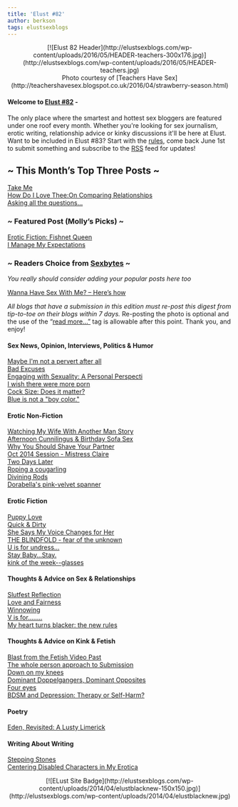 ```yaml
---
title: 'Elust #82'
author: berkson
tags: elustsexblogs
---
```


<div align="center">
  [![Elust 82 Header](http://elustsexblogs.com/wp-content/uploads/2016/05/HEADER-teachers-300x176.jpg)](http://elustsexblogs.com/wp-content/uploads/2016/05/HEADER-teachers.jpg)<br>
  Photo courtesy of [Teachers Have Sex](http://teachershavesex.blogspot.co.uk/2016/04/strawberry-season.html)
</div>

#### **Welcome to [Elust #82](http://elustsexblogs.com/ "About")** -

The only place where the smartest and hottest sex bloggers are featured under one roof every month. Whether you're looking for sex journalism, erotic writing, relationship advice or kinky discussions it'll be here at Elust. Want to be included in Elust #83? Start with the [rules](http://elustsexblogs.com/about-2/ "About"), come back June 1st to submit something and subscribe to the [RSS](http://elustsexblogs.com/feed/) feed for updates!

## ~ This Month’s Top Three Posts ~

[Take Me](https://melinagreenport.com/2016/05/04/take-me/)<br>
[How Do I Love Thee:On Comparing Relationships](http://malinjames.com/2016/04/19/how-do-i-love-thee-comparing-relationships/)<br>
[Asking all the questions...](https://theotherlivvy.com/2016/04/16/asking-all-the-questions/)

### ~ Featured Post (Molly’s Picks) ~

[Erotic Fiction: Fishnet Queen](http://jadeawaters.com/2016/04/13/erotic-fiction-fishnet-queen/)<br>
[I Manage My Expectations](https://nerdydirtygirl.wordpress.com/2016/05/03/i-manage-my-expectations/)<br>

### **~ Readers Choice from [Sexbytes](http://sexbytes.elustsexblogs.com/ "Sex Bytes, Submit and vote on your favorite sex post") ~**
*You really should consider adding your popular posts here too*<br>

[Wanna Have Sex With Me? – Here’s how](http://sexbytes.elustsexblogs.com/wanna-sex-heres/)<br>

_All blogs that have a submission in this edition must re-post this digest from tip-to-toe on their blogs within 7 days._ Re-posting the photo is optional and the use of the “[read more…”](http://elustsexblogs.com/faqs/ "FAQ’s") tag is allowable after this point. Thank you, and enjoy!

#### Sex News, Opinion, Interviews, Politics & Humor

[Maybe I'm not a pervert after all](https://kccaveerotica.com/2016/04/07/maybe-im-not-a-pervert-after-all/)<br>
[Bad Excuses](http://sexylittleideas.com/bad-excuses/)<br>
[Engaging with Sexuality: A Personal Perspecti](http://www.iamannasky.com/engaging-with-sexuality/)<br>
[I wish there were more porn](http://mydissolutelife.com/2016/04/i-wish-there-were-more-porn/)<br>
[Cock Size: Does it matter?](http://mrsfever.com/2016/04/23/cock-size-matter/)<br>
[Blue is not a "boy color."](https://www.insatiabledesire.com/2016/05/04/blue-is-not-a-boy-color/)

#### Erotic Non-Fiction

[Watching My Wife With Another Man Story](http://www.sextipsfree.com/sexuality/watching-others-have-my-wife-with-another-man-story-1405/)<br>
[Afternoon Cunnilingus & Birthday Sofa Sex](http://www.angelagoodnight.com/sexblog/2016/04/17/incredible-afternoon-sofa-lovemaking-many-happy-returns-peter-stone/)<br>
[Why You Should Shave Your Partner](http://acoupleofkinks.com/why-shave-your-partner/)<br>
[Oct 2014 Session - Mistress Claire](http://submissiveaspect.blogspot.co.uk/2016/05/oct-2014-session-mistress-claire.html)<br>
[Two Days Later](http://malflic.com/2016/04/two-days-later-oral-sex/)<br>
[Roping a cougarling](http://www.domme-chronicles.com/2016/05/roping-a-cougarling)<br>
[Divining Rods](https://cleareyedgirlblog.wordpress.com/2016/04/20/divining-rods/)<br>
[Dorabella's pink-velvet spanner](http://jerusalemmortimer.com/humiliation-of-an-ex-nazi-submissive-89-dorabellas-pink-velvet-spanner/)

#### Erotic Fiction

[Puppy Love](http://www.butchtastic.net/2016/04/puppy-love/)<br>
[Quick & Dirty](http://www.bdswain.com/quick-and-dirty/)<br>
[She Says My Voice Changes for Her](http://steeledsnake.com/2016/04/15/she-says-my-voice-changes-for-her)<br>
[THE BLINDFOLD - fear of the unknown](http://painaspleasure.com/2016/05/04/the-blindfold/)<br>
[U is for undress...](http://tamsinflowers.com/2016/04/25/u-is-for-undress/)<br>
[Stay Baby…Stay.](http://www.sexualdestinies.com/2016/05/04/stay-baby-stay/)<br>
[kink of the week--glasses](http://fdotleonora.com/2016/04/15/kink-week-april-1-15-glasses-boys-wear-glasses/)

#### Thoughts & Advice on Sex & Relationships

[Slutfest Reflection](http://cammiesonthefloor.com/slutfest-reflection/)<br>
[Love and Fairness](http://pervertedimp.com/2016/04/10/love-and-fairness/)<br>
[Winnowing](http://switchstudies.com/winnowing/)<br>
[V is for........](http://masterspleasingbitch.blogspot.co.uk/2016/04/v-is-for.html)<br>
[My heart turns blacker: the new rules](http://adissolutelifemeans.com/2016/04/heart-turns-blacker-blacker-new-rules/)

#### Thoughts & Advice on Kink & Fetish

[Blast from the Fetish Video Past](http://declanheyse.blogspot.com/2016/04/blast-from-fetish-video-past.html)<br>
[The whole person approach to Submission](/posts/2016/04/24/the-whole-person-approach-to-submission/)<br>
[Down on my knees](http://happycomelucky.com/2016/04/13/down-on-my-knees-2/)<br>
[Dominant Doppelgangers, Dominant Opposites](https://dilokeith.wordpress.com/2016/05/04/my-dominant-doppelganger-and-my-dominant-polar-opposite/)<br>
[Four eyes](http://atosubbee.com/four-eyes/)<br>
[BDSM and Depression: Therapy or Self-Harm?](http://squeakybedsprings.com/index.php/2016/05/06/bdsm-and-depression-therapy-or-self-harm/)

#### Poetry

[Eden, Revisited: A Lusty Limerick](http://lustylimericks.tumblr.com/post/143681852079)

#### Writing About Writing

[Stepping Stones](http://rebelsnotes.com/2016/05/stepping-stones/)<br>
[Centering Disabled Characters in My Erotica](https://xanwest.wordpress.com/2016/05/01/centering-disabled-characters-in-my-erotica/)

<div align="center">
  [![ELust Site Badge](http://elustsexblogs.com/wp-content/uploads/2014/04/elustblacknew-150x150.jpg)](http://elustsexblogs.com/wp-content/uploads/2014/04/elustblacknew.jpg)
</div>
